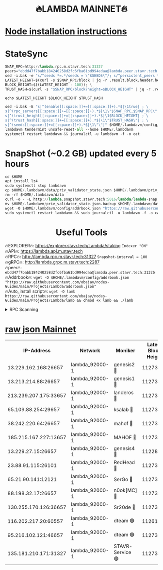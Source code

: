 <h1 align="center"> 🔥LAMBDA MAINNET🔥</h1>


[Node installation instructions](https://github.com/obajay/nodes-Guides/tree/main/Projects/Lambda)
=


# StateSync
```python
SNAP_RPC=http://lambda.rpc.m.stavr.tech:31327
peers="ebdd47f7babb184240258d2fc6fba61bd994edaa@lambda.peer.stavr.tech:31326" 
sed -i.bak -e "s/^seeds *=.*/seeds = \"$SEEDS\"/; s/^persistent_peers *=.*/persistent_peers = \"$PEERS\"/" $HOME/.lambdavm/config/config.toml
LATEST_HEIGHT=$(curl -s $SNAP_RPC/block | jq -r .result.block.header.height); \
BLOCK_HEIGHT=$((LATEST_HEIGHT - 100)); \
TRUST_HASH=$(curl -s "$SNAP_RPC/block?height=$BLOCK_HEIGHT" | jq -r .result.block_id.hash)

echo $LATEST_HEIGHT $BLOCK_HEIGHT $TRUST_HASH

sed -i.bak -E "s|^(enable[[:space:]]+=[[:space:]]+).*$|\1true| ; \
s|^(rpc_servers[[:space:]]+=[[:space:]]+).*$|\1\"$SNAP_RPC,$SNAP_RPC\"| ; \
s|^(trust_height[[:space:]]+=[[:space:]]+).*$|\1$BLOCK_HEIGHT| ; \
s|^(trust_hash[[:space:]]+=[[:space:]]+).*$|\1\"$TRUST_HASH\"| ; \
s|^(seeds[[:space:]]+=[[:space:]]+).*$|\1\"\"|" $HOME/.lambdavm/config/config.toml
lambdavm tendermint unsafe-reset-all --home $HOME/.lambdavm
systemctl restart lambdavm && journalctl -u lambdavm -f -o cat

```
# SnapShot (~0.2 GB) updated every 5 hours
```python
cd $HOME
apt install lz4
sudo systemctl stop lambdavm
cp $HOME/.lambdavm/data/priv_validator_state.json $HOME/.lambdavm/priv_validator_state.json.backup
rm -rf $HOME/.lambdavm/data
curl -o - -L http://lambda.snapshot.stavr.tech:5016/lambda/lambda-snap.tar.lz4 | lz4 -c -d - | tar -x -C $HOME/.lambdavm --strip-components 2
mv $HOME/.lambdavm/priv_validator_state.json.backup $HOME/.lambdavm/data/priv_validator_state.json
wget -O $HOME/.lambdavm/config/addrbook.json "https://raw.githubusercontent.com/obajay/nodes-Guides/main/Projects/Lambda/addrbook.json"
sudo systemctl restart lambdavm && sudo journalctl -u lambdavm -f -o cat
```
 <h1 align="center"> Useful Tools</h1>

🔥EXPLORER🔥:      https://explorer.stavr.tech/Lambda/staking	        `Indexer "ON"` \
🔥API🔥: 			 		 https://lambda.api.m.stavr.tech \
🔥RPC🔥:           http://lambda.rpc.m.stavr.tech:31327	              `Snapshot-interval = 100` \
🔥gRPC🔥:          http://lambda.grpc.m.stavr.tech:2287 \
🔥peer🔥:					 `ebdd47f7babb184240258d2fc6fba61bd994edaa@lambda.peer.stavr.tech:31326` \
🔥Addrbook🔥:    ```wget -O $HOME/.lambdavm/config/addrbook.json "https://raw.githubusercontent.com/obajay/nodes-Guides/main/Projects/Lambda/addrbook.json"``` \
🔥Auto_install script🔥: ```wget -O lamb https://raw.githubusercontent.com/obajay/nodes-Guides/main/Projects/Lambda/lamb && chmod +x lamb && ./lamb```


<details>
<summary>RPC Scanning</summary>

<h2 align="center"> We scan nodes in real time every 4 hours. And we provide the final result of RPC endpoints.
We cannot influence the operation of these nodes in any way. </h2>


```python
If Voting Power is higher than 0 --> then the Node is a validator of the network and may be subject to attack and be a potential threat to the chain.
```
```python
We marked such validators with a red symbol
```

</details>

[raw json Mainnet](https://rpc-check.lambm.stavr.tech/lambm/rpc-lambm-result.json)
=


<table><tr><th>IP-Address</th><th>Network</th><th>Moniker</th><th>Latest Block Height</th><th>Earliest Block Height</th><th>Catching Up</th><th>Tx Index</th><th>Voting Power</th><th>Scan Time</th></tr><tr><td>13.229.162.168:26657</td><td>lambda_92000-1</td><td>genesis2 🔴</td><td>11273283</td><td>1</td><td>False</td><td>on</td><td>16689330</td><td>2024-01-22T04:58:05.626596134UTC</td></tr><tr><td>13.213.214.88:26657</td><td>lambda_92000-1</td><td>genesis1 🔴</td><td>11273284</td><td>1</td><td>False</td><td>on</td><td>107835</td><td>2024-01-22T04:58:10.537134821UTC</td></tr><tr><td>213.239.207.175:33657</td><td>lambda_92000-1</td><td>landeros 🔴</td><td>11273282</td><td>8136001</td><td>False</td><td>off</td><td>1396125</td><td>2024-01-22T04:57:59.680852725UTC</td></tr><tr><td>65.109.88.254:29657</td><td>lambda_92000-1</td><td>ksalab 🔴</td><td>11273285</td><td>8715001</td><td>False</td><td>on</td><td>510465</td><td>2024-01-22T04:58:15.754736230UTC</td></tr><tr><td>38.242.220.64:26657</td><td>lambda_92000-1</td><td>mahof 🔴</td><td>11273279</td><td>10131001</td><td>False</td><td>off</td><td>770350</td><td>2024-01-22T04:57:53.035523243UTC</td></tr><tr><td>185.215.167.227:13657</td><td>lambda_92000-1</td><td>MAHOF 🔴</td><td>11273283</td><td>10134001</td><td>False</td><td>on</td><td>2051510</td><td>2024-01-22T04:58:09.315115520UTC</td></tr><tr><td>13.229.27.15:26657</td><td>lambda_92000-1</td><td>genesis4 🔴</td><td>11228109</td><td>11043001</td><td>False</td><td>on</td><td>9763079</td><td>2024-01-22T04:58:08.949894909UTC</td></tr><tr><td>23.88.91.115:26101</td><td>lambda_92000-1</td><td>RedHead 🔴</td><td>11273282</td><td>11173282</td><td>False</td><td>off</td><td>553202</td><td>2024-01-22T04:58:00.335561897UTC</td></tr><tr><td>65.21.90.141:12121</td><td>lambda_92000-1</td><td>SerGo 🔴</td><td>11273285</td><td>11173285</td><td>False</td><td>off</td><td>10611930</td><td>2024-01-22T04:58:18.238926518UTC</td></tr><tr><td>88.198.32.17:26657</td><td>lambda_92000-1</td><td>n0ok[MC] 🔴</td><td>11273286</td><td>11173286</td><td>False</td><td>off</td><td>1578630</td><td>2024-01-22T04:58:21.248937065UTC</td></tr><tr><td>130.255.170.126:36657</td><td>lambda_92000-1</td><td>Sr20de 🔴</td><td>11273282</td><td>11208001</td><td>False</td><td>off</td><td>675595</td><td>2024-01-22T04:58:00.055601559UTC</td></tr><tr><td>116.202.217.20:60557</td><td>lambda_92000-1</td><td>dteam 🟢</td><td>11261207</td><td>11223001</td><td>False</td><td>on</td><td>0</td><td>2024-01-22T04:57:53.270922415UTC</td></tr><tr><td>95.216.102.121:46657</td><td>lambda_92000-1</td><td>dteam 🟢</td><td>11273285</td><td>11266001</td><td>False</td><td>off</td><td>0</td><td>2024-01-22T04:58:15.354262913UTC</td></tr><tr><td>135.181.210.171:31327</td><td>lambda_92000-1</td><td>STAVR-Service 🟢</td><td>11273285</td><td>11270601</td><td>False</td><td>on</td><td>0</td><td>2024-01-22T04:58:15.003719516UTC</td></tr></table>
